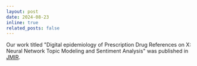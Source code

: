 ```yaml
---
layout: post
date: 2024-08-23
inline: true
related_posts: false
---
```


Our work titled "Digital epidemiology of Prescription Drug References on X: Neural Network Topic Modeling and Sentiment Analysis" was published in <a href="https://www.jmir.org/2024/1/e57885/" target="_blank" rel="noopener">JMIR</a>. 